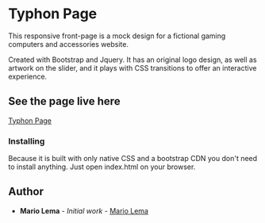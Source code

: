 # Typhon Page

This responsive front-page is a mock design for a fictional gaming computers and accessories website.

Created with Bootstrap and Jquery. It has an original logo design, as well as artwork on the slider, and it plays with CSS transitions to offer an interactive experience.

## See the page live here

[Typhon Page](https://mariolema.github.io/Typhon/)

### Installing

Because it is built with only native CSS and a bootstrap CDN you don't need to install anything. Just open index.html on your browser.

## Author

* **Mario Lema** - *Initial work* - [Mario Lema](https://github.com/MarioLema)
